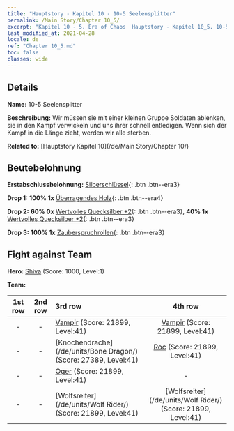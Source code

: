 ```yaml
---
title: "Hauptstory - Kapitel 10 - 10-5 Seelensplitter"
permalink: /Main Story/Chapter 10_5/
excerpt: "Kapitel 10 - 5. Era of Chaos  Hauptstory - Kapitel 10_5. 10-5 Seelensplitter"
last_modified_at: 2021-04-28
locale: de
ref: "Chapter 10_5.md"
toc: false
classes: wide
---
```


## Details

 **Name:** 10-5 Seelensplitter

 **Beschreibung:** Wir müssen sie mit einer kleinen Gruppe Soldaten ablenken, sie in den Kampf verwickeln und uns ihrer schnell entledigen. Wenn sich der Kampf in die Länge zieht, werden wir alle sterben.

 **Related to:** [Hauptstory Kapitel 10](/de/Main Story/Chapter 10/)

## Beutebelohnung

 **Erstabschlussbelohnung:** [Silberschlüssel](/ItemsDE/con_693/){: .btn .btn--era3}

 **Drop 1:** **100% 1x** [Überragendes Holz](/ItemsDE/mat_34/){: .btn .btn--era4}

 **Drop 2:** **60% 0x** [Wertvolles Quecksilber +2](/ItemsDE/mat_28/){: .btn .btn--era3}, **40% 1x** [Wertvolles Quecksilber +2](/ItemsDE/mat_28/){: .btn .btn--era3}

 **Drop 3:** **100% 1x** [Zauberspruchrollen](/ItemsDE/con_694/){: .btn .btn--era3}


## Fight against Team
 **Hero:** [Shiva](/de/heroes/Shiva/) (Score: 1000, Level:1)

 **Team:**


  | 1st row | 2nd row | 3rd row | 4th row |
  |:----:|:----:|:----|:----:|
  | - | - | [Vampir](/de/units/Vampire/) (Score: 21899, Level:41)  | [Vampir](/de/units/Vampire/) (Score: 21899, Level:41)  |
  | - | - | [Knochendrache](/de/units/Bone Dragon/) (Score: 27389, Level:41)  | [Roc](/de/units/Roc/) (Score: 21899, Level:41)  |
  | - | - | [Oger](/de/units/Ogre/) (Score: 21899, Level:41)  | - |
  | - | - | [Wolfsreiter](/de/units/Wolf Rider/) (Score: 21899, Level:41)  | [Wolfsreiter](/de/units/Wolf Rider/) (Score: 21899, Level:41)  |


